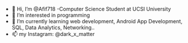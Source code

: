 - 👋 Hi, I’m @Afif718
-Computer Science Student at UCSI University 
- 👀 I’m interested in programming
- 🌱 I’m currently learning web development, Android App Development, SQL, Data Analytics, Networking..
- 📫 my Instagram: @dark_x_matter


